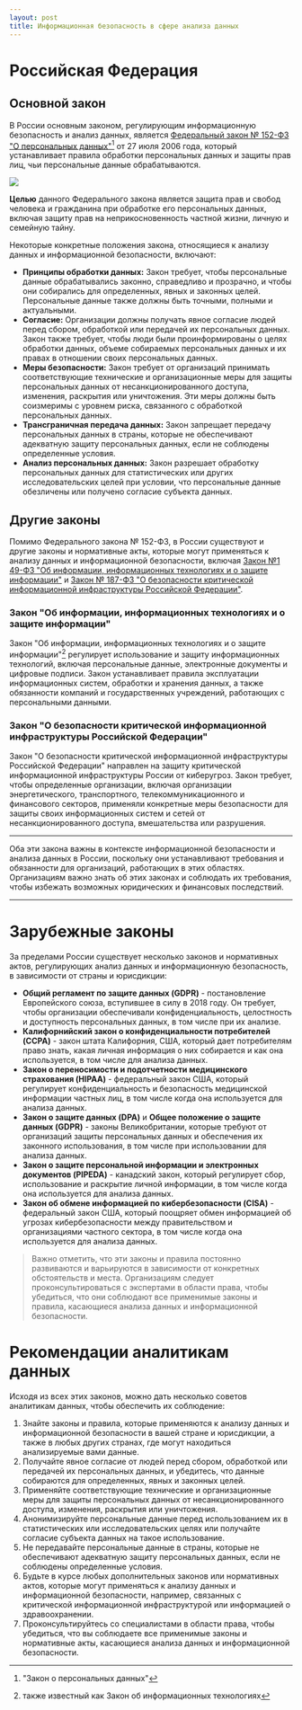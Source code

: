 ```yaml
---
layout: post
title: Информационная безопасность в сфере анализа данных
---
```


# Российская Федерация
## Основной закон
В России основным законом, регулирующим информационную безопасность и анализ данных, является [Федеральный закон № 152-ФЗ "О персональных данных"](http://pravo.gov.ru/proxy/ips/?docbody&nd=102108261)[^1] от 27 июля 2006 года, который устанавливает правила обработки персональных данных и защиты прав лиц, чьи персональные данные обрабатываются. 

<img src="https://www.moscowbooks.ru/image/book/645/orig/i645725.jpg?cu=20190219184539" />

**Целью** данного Федерального закона является защита прав и свобод человека и гражданина при обработке его персональных данных, включая защиту прав на неприкосновенность частной жизни, личную и семейную тайну.

Некоторые конкретные положения закона, относящиеся к анализу данных и информационной безопасности, включают:
- **Принципы обработки данных:** Закон требует, чтобы персональные данные обрабатывались законно, справедливо и прозрачно, и чтобы они собирались для определенных, явных и законных целей. Персональные данные также должны быть точными, полными и актуальными.
- **Согласие:** Организации должны получать явное согласие людей перед сбором, обработкой или передачей их персональных данных. Закон также требует, чтобы люди были проинформированы о целях обработки данных, объеме собираемых персональных данных и их правах в отношении своих персональных данных.
- **Меры безопасности:** Закон требует от организаций принимать соответствующие технические и организационные меры для защиты персональных данных от несанкционированного доступа, изменения, раскрытия или уничтожения. Эти меры должны быть соизмеримы с уровнем риска, связанного с обработкой персональных данных.
- **Трансграничная передача данных:** Закон запрещает передачу персональных данных в страны, которые не обеспечивают адекватную защиту персональных данных, если не соблюдены определенные условия.
- **Анализ персональных данных:** Закон разрешает обработку персональных данных для статистических или других исследовательских целей при условии, что персональные данные обезличены или получено согласие субъекта данных.

## Другие законы
Помимо Федерального закона № 152-ФЗ, в России существуют и другие законы и нормативные акты, которые могут применяться к анализу данных и информационной безопасности, включая [Закон №1 49-ФЗ "Об информации, информационных технологиях и о защите информации"](http://pravo.gov.ru/proxy/ips/?docbody&nd=102108264) и [Закон № 187-ФЗ "О безопасности критической информационной инфраструктуры Российской Федерации"](http://publication.pravo.gov.ru/Document/View/0001201707260023).

### Закон "Об информации, информационных технологиях и о защите информации"
Закон "Об информации, информационных технологиях и о защите информации"[^2] регулирует использование и защиту информационных технологий, включая персональные данные, электронные документы и цифровые подписи. Закон устанавливает правила эксплуатации информационных систем, обработки и хранения данных, а также обязанности компаний и государственных учреждений, работающих с персональными данными.

### Закон "О безопасности критической информационной инфраструктуры Российской Федерации"
Закон "О безопасности критической информационной инфраструктуры Российской Федерации" направлен на защиту критической информационной инфраструктуры России от киберугроз. Закон требует, чтобы определенные организации, включая организации энергетического, транспортного, телекоммуникационного и финансового секторов, применяли конкретные меры безопасности для защиты своих информационных систем и сетей от несанкционированного доступа, вмешательства или разрушения.

---

Оба эти закона важны в контексте информационной безопасности и анализа данных в России, поскольку они устанавливают требования и обязанности для организаций, работающих в этих областях. Организациям важно знать об этих законах и соблюдать их требования, чтобы избежать возможных юридических и финансовых последствий.

---

# Зарубежные законы
За пределами России существует несколько законов и нормативных актов, регулирующих анализ данных и информационную безопасность, в зависимости от страны и юрисдикции:
- **Общий регламент по защите данных (GDPR)** - постановление Европейского союза, вступившее в силу в 2018 году. Он требует, чтобы организации обеспечивали конфиденциальность, целостность и доступность персональных данных, в том числе при их анализе.
- **Калифорнийский закон о конфиденциальности потребителей (CCPA)** - закон штата Калифорния, США, который дает потребителям право знать, какая личная информация о них собирается и как она используется, в том числе для анализа данных.
- **Закон о переносимости и подотчетности медицинского страхования (HIPAA)** - федеральный закон США, который регулирует конфиденциальность и безопасность медицинской информации частных лиц, в том числе когда она используется для анализа данных.
- **Закон о защите данных (DPA)** и **Общее положение о защите данных (GDPR)** - законы Великобритании, которые требуют от организаций защиты персональных данных и обеспечения их законного использования, в том числе при использовании для анализа данных.
- **Закон о защите персональной информации и электронных документов (PIPEDA)** - канадский закон, который регулирует сбор, использование и раскрытие личной информации, в том числе когда она используется для анализа данных.
- **Закон об обмене информацией по кибербезопасности (CISA)** - федеральный закон США, который поощряет обмен информацией об угрозах кибербезопасности между правительством и организациями частного сектора, в том числе когда она используется для анализа данных.

> Важно отметить, что эти законы и правила постоянно развиваются и варьируются в зависимости от конкретных обстоятельств и места. Организациям следует проконсультироваться с экспертами в области права, чтобы убедиться, что они соблюдают все применимые законы и правила, касающиеся анализа данных и информационной безопасности.

# Рекомендации аналитикам данных
Исходя из всех этих законов, можно дать несколько советов аналитикам данных, чтобы обеспечить их соблюдение:
1. Знайте законы и правила, которые применяются к анализу данных и информационной безопасности в вашей стране и юрисдикции, а также в любых других странах, где могут находиться анализируемые вами данные.
2. Получайте явное согласие от людей перед сбором, обработкой или передачей их персональных данных, и убедитесь, что данные собираются для определенных, явных и законных целей.
3. Применяйте соответствующие технические и организационные меры для защиты персональных данных от несанкционированного доступа, изменения, раскрытия или уничтожения.
4. Анонимизируйте персональные данные перед использованием их в статистических или исследовательских целях или получайте согласие субъекта данных на такое использование.
5. Не передавайте персональные данные в страны, которые не обеспечивают адекватную защиту персональных данных, если не соблюдены определенные условия.
6. Будьте в курсе любых дополнительных законов или нормативных актов, которые могут применяться к анализу данных и информационной безопасности, например, связанных с критической информационной инфраструктурой или информацией о здравоохранении.
7. Проконсультируйтесь со специалистами в области права, чтобы убедиться, что вы соблюдаете все применимые законы и нормативные акты, касающиеся анализа данных и информационной безопасности.

[^1]: "Закон о персональных данных"
[^2]: также известный как Закон об информационных технологиях
